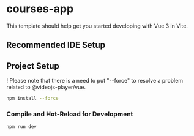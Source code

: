 # courses-app

This template should help get you started developing with Vue 3 in Vite.

## Recommended IDE Setup

## Project Setup

! Please note that there is a need to put "--force" to resolve a problem related to @videojs-player/vue.

```sh
npm install --force
```

### Compile and Hot-Reload for Development

```sh
npm run dev
```
